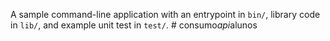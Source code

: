 A sample command-line application with an entrypoint in `bin/`, library code
in `lib/`, and example unit test in `test/`.
#   c o n s u m o _ a p i _ a l u n o s  
 